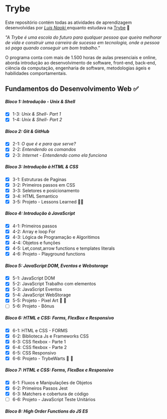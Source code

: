 # Trybe

Este repositório contém todas as atividades de aprendizagem desenvolvidas por _[Luis Naoki ](https://www.linkedin.com/in/luisnaoki/)_ enquanto estudava na [Trybe](https://www.betrybe.com/) :rocket:

_"A Trybe é uma escola do futuro para qualquer pessoa que queira melhorar de vida e construir uma carreira de sucesso em tecnologia, onde a pessoa só paga quando conseguir um bom trabalho."_

O programa conta com mais de 1.500 horas de aulas presenciais e online, aborda introdução ao desenvolvimento de software, front-end, back-end, ciência da computação, engenharia de software, metodologias ágeis e habilidades comportamentais.

## Fundamentos do Desenvolvimento Web :white_check_mark:

##### Bloco 1: Introdução - Unix & Shell

- [x] 1-3: _Unix & Shell- Part 1_
- [x] 1-4: _Unix & Shell- Part 2_

##### Bloco 2: Git & GitHub

- [x] 2-1: _O que é e para que serve?_
- [x] 2-2: _Entendendo os comandos_
- [x] 2-3: _Internet - Entendendo como ela funciona_

##### Bloco 3: Introdução à HTML & CSS

- [x]  3-1: Estruturas de Paginas
- [x]  3-2: Primeiros passos em CSS
- [x]  3-3: Seletores e posicionamento
- [x]  3-4: HTML Semantico
- [x]  3-5: Projeto - Lessons Learned 🚀🚀

##### Bloco 4: Introdução à JavaScript

- [x]  4-1: Primeiros passos
- [x]  4-2: Array e loop For
- [x]  4-3: Lógica de Programação e Algoritimos
- [x]  4-4: Objetos e funções
- [x]  4-5: Let,const,arrow functions e templates literals
- [x]  4-6: Projeto - Playground functions

##### Bloco 5: JavaScript DOM, Eventos e Webstorage
- [x]  5-1: JavaScript DOM
- [x]  5-2: JavaScript Trabalho com elementos
- [x]  5-3: JavaScript Eventos
- [x]  5-4: JavaScript WebStorage
- [x]  5-5: Projeto - Pixel Art 🗿 🍷
- [ ]  5-6: Projeto - Bônus 

##### Bloco 6: HTML e CSS: Forms, FlexBox e Responsivo
- [x]  6-1: HTML e CSS - FORMS
- [x]  6-2: Biblioteca Js e Frameworks CSS
- [x]  6-3: CSS flexbox - Parte 1
- [x]  6-4: CSS flexbox - Parte 2
- [x]  6-5: CSS Responsivo
- [x]  6-6: Projeto - TrybeWarts 🗿 🍷

##### Bloco 7: HTML e CSS: Forms, FlexBox e Responsivo
- [x]  6-1: Fluxos e Manipulações de Objetos
- [x]  6-2: Primeiros Passos Jest
- [x]  6-3: Matchers e cobertura de código
- [ ]  6-6: Projeto - JavaScript Teste Unitários

##### Bloco 8: High Order Functions do JS ES

